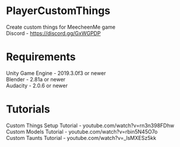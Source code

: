 # PlayerCustomThings
Create custom things for MeecheenMe game  
Discord - https://discord.gg/GxWGPDP

# Requirements
Unity Game Engine - 2019.3.0f3 or newer  
Blender - 2.81a or newer  
Audacity - 2.0.6 or newer  

# Tutorials
Custom Things Setup Tutorial - youtube.com/watch?v=rn3n398FDhw  
Custom Models Tutorial - youtube.com/watch?v=rbin5N45O7o  
Custom Taunts Tutorial - youtube.com/watch?v=_lsMXESz5kk  
